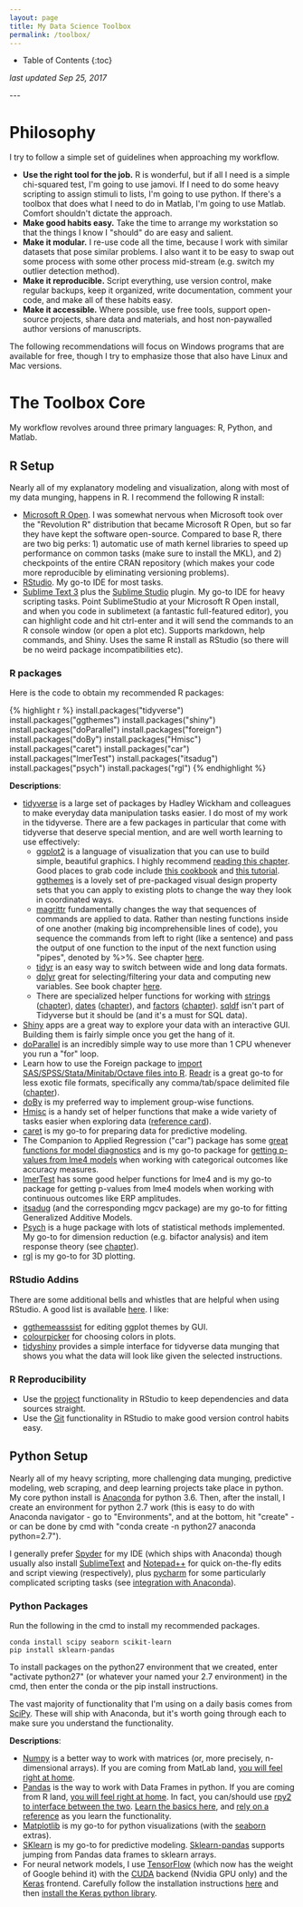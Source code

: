 ```yaml
---
layout: page
title: My Data Science Toolbox
permalink: /toolbox/
---
```


<style>
// Using numbers instead of bullets for listing
#markdown-toc ul {
    list-style: decimal;
}

#markdown-toc {
    border: 1px solid #aaa;
    padding: 1.5em;
    list-style: decimal;
    display: inline-block;
}
</style>

* Table of Contents
{:toc}
  
<p><i>last updated Sep 25, 2017</i></p>
---  
  
# Philosophy  
I try to follow a simple set of guidelines when approaching my workflow.
 - __Use the right tool for the job.__ R is wonderful, but if all I need is a simple chi-squared test, I'm going to use jamovi. If I need to do some heavy scripting to assign stimuli to lists, I'm going to use python. If there's a toolbox that does what I need to do in Matlab, I'm going to use Matlab. Comfort shouldn't dictate the approach.  
 - __Make good habits easy.__ Take the time to arrange my workstation so that the things I know I "should" do are easy and salient.
 - __Make it modular.__ I re-use code all the time, because I work with similar datasets that pose similar problems. I also want it to be easy to swap out some process with some other process mid-stream (e.g. switch my outlier detection method).
 - __Make it reproducible.__ Script everything, use version control, make regular backups, keep it organized, write documentation, comment your code, and make all of these habits easy.
 - __Make it accessible.__ Where possible, use free tools, support open-source projects, share data and materials, and host non-paywalled author versions of manuscripts.

The following recommendations will focus on Windows programs that are available for free, though I try to emphasize those that also have Linux and Mac versions.  
  
# The Toolbox Core
My workflow revolves around three primary languages: R, Python, and Matlab.  
  
## R Setup
Nearly all of my explanatory modeling and visualization, along with most of my data munging, happens in R. I recommend the following R install:

- [Microsoft R Open](https://mran.microsoft.com/open/). I was somewhat nervous when Microsoft took over the "Revolution R" distribution that became Microsoft R Open, but so far they have kept the software open-source. Compared to base R, there are two big perks: 1) automatic use of math kernel libraries to speed up performance on common tasks (make sure to install the MKL), and 2) checkpoints of the entire CRAN repository (which makes your code more reproducible by eliminating versioning problems).
- [RStudio](https://www.rstudio.com/products/rstudio/download/#download). My go-to IDE for most tasks.
- [Sublime Text 3](https://www.sublimetext.com) plus the [Sublime Studio](https://github.com/christophsax/SublimeStudio) plugin. My go-to IDE for heavy scripting tasks. Point SublimeStudio at your Microsoft R Open install, and when you code in sublimetext (a fantastic full-featured editor), you can highlight code and hit ctrl-enter and it will send the commands to an R console window (or open a plot etc). Supports markdown, help commands, and Shiny. Uses the same R install as RStudio (so there will be no weird package incompatibilities etc).

### R packages
Here is the code to obtain my recommended R packages:

{% highlight r %}
install.packages("tidyverse")
install.packages("ggthemes")
install.packages("shiny")
install.packages("doParallel")
install.packages("foreign")
install.packages("doBy")
install.packages("Hmisc")
install.packages("caret")
install.packages("car")
install.packages("lmerTest")
install.packages("itsadug")
install.packages("psych")
install.packages("rgl")
{% endhighlight %}

__Descriptions__:
- [tidyverse](https://www.tidyverse.org/packages/) is a large set of packages by Hadley Wickham and colleagues to make everyday data manipulation tasks easier. I do most of my work in the tidyverse. There are a few packages in particular that come with tidyverse that deserve special mention, and are well worth learning to use effectively:
  - [ggplot2]() is a language of visualization that you can use to build simple, beautiful graphics. I highly recommend [reading this chapter](http://r4ds.had.co.nz/data-visualisation.html). Good places to grab code include [this cookbook](http://www.cookbook-r.com/Graphs/) and [this tutorial](http://tutorials.iq.harvard.edu/R/Rgraphics/Rgraphics.html). [ggthemes](https://cran.r-project.org/web/packages/ggthemes/vignettes/ggthemes.html) is a lovely set of pre-packaged visual design property sets that you can apply to existing plots to change the way they look in coordinated ways.
  - [magrittr](http://magrittr.tidyverse.org) fundamentally changes the way that sequences of commands are applied to data. Rather than nesting functions inside of one another (making big incomprehensible lines of code), you sequence the commands from left to right (like a sentence) and pass the output of one function to the input of the next function using "pipes", denoted by %>%. See chapter [here](http://r4ds.had.co.nz/pipes.html).
  - [tidyr](http://tidyr.tidyverse.org) is an easy way to switch between wide and long data formats.
  - [dplyr](http://dplyr.tidyverse.org) great for selecting/filtering your data and computing new variables. See book chapter [here](http://r4ds.had.co.nz/transform.html#grouped-mutates-and-filters).
  - There are specialized helper functions for working with [strings](http://stringr.tidyverse.org) ([chapter](http://r4ds.had.co.nz/strings.html)), [dates](http://lubridate.tidyverse.org) ([chapter](http://r4ds.had.co.nz/dates-and-times.html)), and [factors](http://forcats.tidyverse.org) ([chapter](http://r4ds.had.co.nz/factors.html)). [sqldf](https://github.com/ggrothendieck/sqldf) isn't part of Tidyverse but it should be (and it's a must for SQL data).
- [Shiny](https://shiny.rstudio.com) apps are a great way to explore your data with an interactive GUI. Building them is fairly simple once you get the hang of it.
- [doParallel](https://cran.r-project.org/web/packages/doParallel/vignettes/gettingstartedParallel.pdf) is an incredibly simple way to use more than 1 CPU whenever you run a "for" loop.
- Learn how to use the Foreign package to [import SAS/SPSS/Stata/Minitab/Octave files into R](http://www.statmethods.net/input/importingdata.html). [Readr](http://readr.tidyverse.org) is a great go-to for less exotic file formats, specifically any comma/tab/space delimited file ([chapter](http://r4ds.had.co.nz/data-import.html)).
- [doBy](https://cran.r-project.org/web/packages/doBy/vignettes/doBy.pdf) is my preferred way to implement group-wise functions.
- [Hmisc](http://data.vanderbilt.edu/fh/R/Hmisc/examples.nb.html) is a handy set of helper functions that make a wide variety of tasks easier when exploring data ([reference card](http://biostat.mc.vanderbilt.edu/wiki/pub/Main/Hmisc/Hmisc-refcard.pdf)).
- [caret](http://topepo.github.io/caret/index.html) is my go-to for preparing data for predictive modeling.
- The Companion to Applied Regression ("car") package has some [great functions for model diagnostics](http://www.statmethods.net/stats/rdiagnostics.html) and is my go-to package for [getting p-values from lme4 models](http://ase.tufts.edu/gsc/gradresources/guidetomixedmodelsinr/mixed%20model%20guide.html) when working with categorical outcomes like accuracy measures.
- [lmerTest](http://www2.compute.dtu.dk/courses/02930/SummerschoolMaterialWeb/Readingmaterial/MixedModels-TuesdayandFriday/Packageandtutorialmaterial/lmerTestTutorial.pdf) has some good helper functions for lme4 and is my go-to package for getting p-values from lme4 models when working with continuous outcomes like ERP amplitudes.
- [itsadug](http://www.sfs.uni-tuebingen.de/~jvanrij/Tutorial/GAMM.html) (and the corresponding mgcv package) are my go-to for fitting Generalized Additive Models.
- [Psych](http://personality-project.org/r/psych/) is a huge package with lots of statistical methods implemented. My go-to for dimension reduction (e.g. bifactor analysis) and item response theory (see [chapter](http://personality-project.org/r/psych/vignettes/overview.pdf)).
- [rgl](https://cran.r-project.org/web/packages/rgl/vignettes/rgl.html) is my go-to for 3D plotting.
  
### RStudio Addins
There are some additional bells and whistles that are helpful when using RStudio. A good list is available [here](https://github.com/daattali/addinslist). I like:
- [ggthemeasssist](https://github.com/calligross/ggthemeassist) for editing ggplot themes by GUI.
- [colourpicker](https://github.com/daattali/colourpicker) for choosing colors in plots.
- [tidyshiny](https://github.com/MangoTheCat/tidyshiny/) provides a simple interface for tidyverse data munging that shows you what the data will look like given the selected instructions.

### R Reproducibility
- Use the [project](http://r4ds.had.co.nz/workflow-projects.html) functionality in RStudio to keep dependencies and data sources straight.
- Use the [Git](https://support.rstudio.com/hc/en-us/articles/200532077-Version-Control-with-Git-and-SVN) functionality in RStudio to make good version control habits easy.

## Python Setup
Nearly all of my heavy scripting, more challenging data munging, predictive modeling, web scraping, and deep learning projects take place in python. My core python install is [Anaconda](https://www.anaconda.com/download/) for python 3.6. Then, after the install, I create an environment for python 2.7 work (this is easy to do with Anaconda navigator - go to "Environments", and at the bottom, hit "create" - or can be done by cmd with "conda create -n python27 anaconda python=2.7").

I generally prefer [Spyder](https://github.com/spyder-ide/spyder) for my IDE (which ships with Anaconda) though usually also install [SublimeText](http://www.sublimetext.com) and [Notepad++](https://notepad-plus-plus.org) for quick on-the-fly edits and script viewing (respectively), plus [pycharm](https://www.jetbrains.com/pycharm/) for some particularly complicated scripting tasks (see [integration with Anaconda](https://docs.anaconda.com/anaconda/user-guide/tasks/integration/pycharm)). 

### Python Packages
Run the following in the cmd to install my recommended packages.
```
conda install scipy seaborn scikit-learn 
pip install sklearn-pandas
```
To install packages on the python27 environment that we created, enter "activate python27" (or whatever your named your 2.7 environment) in the cmd, then enter the conda or the pip install instructions.

The vast majority of functionality that I'm using on a daily basis comes from [SciPy](https://scipy.org). These will ship with Anaconda, but it's worth going through each to make sure you understand the functionality.

__Descriptions__:
- [Numpy](https://docs.scipy.org/doc/numpy-dev/user/quickstart.html) is a better way to work with matrices (or, more precisely, n-dimensional arrays). If you are coming from MatLab land, [you will feel right at home](https://docs.scipy.org/doc/numpy-dev/user/numpy-for-matlab-users.html).
- [Pandas](http://pandas.pydata.org/pandas-docs/stable/10min.html) is the way to work with Data Frames in python. If you are coming from R land, [you will feel right at home](http://pandas.pydata.org/pandas-docs/stable/comparison_with_r.html). In fact, you can/should use [rpy2 to interface between the two](http://pandas.pydata.org/pandas-docs/stable/r_interface.html). [Learn the basics here](http://pandas.pydata.org/pandas-docs/stable/basics.html), and [rely on a reference](https://gist.github.com/bsweger/e5817488d161f37dcbd2) as you learn the functionality.
- [Matplotlib](http://matplotlib.org) is my go-to for python visualizations (with the [seaborn](https://seaborn.pydata.org) extras).
- [SKlearn](http://scikit-learn.org/stable/) is my go-to for predictive modeling. [Sklearn-pandas](https://github.com/pandas-dev/sklearn-pandas) supports jumping from Pandas data frames to sklearn arrays.
- For neural network models, I use [TensorFlow](https://www.tensorflow.org) (which now has the weight of Google behind it) with the [CUDA](https://developer.nvidia.com/cuda-zone) backend (Nvidia GPU only) and the [Keras](https://keras.io) frontend. Carefully follow the installation instructions [here](https://www.tensorflow.org/install/install_windows) and then [install the Keras python library](https://keras.io/#installation).

